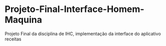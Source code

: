 # Projeto-Final-Interface-Homem-Maquina
 Projeto Final da disciplina de IHC, implementação da interface do aplicativo receitas
